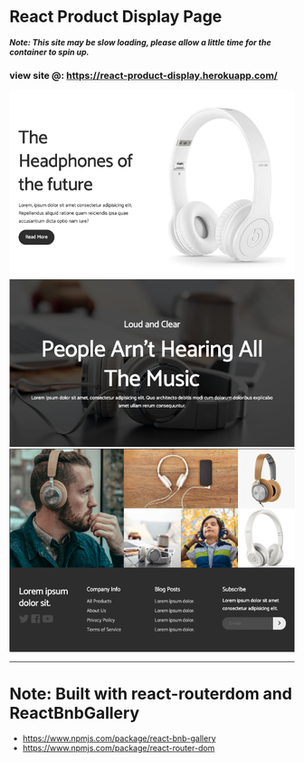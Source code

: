 # React Product Display Page

##### Note: This site may be slow loading, please allow a little time for the container to spin up.

### view site @: https://react-product-display.herokuapp.com/

![Demo](https://raw.githubusercontent.com/ssmith777/react-product-display/master/src/img/demo-screenshot-top.png)
![Demo](https://raw.githubusercontent.com/ssmith777/react-product-display/master/src/img/demo-screenshot-bottom.png)

---

# Note: Built with react-routerdom and ReactBnbGallery

- https://www.npmjs.com/package/react-bnb-gallery
- https://www.npmjs.com/package/react-router-dom

